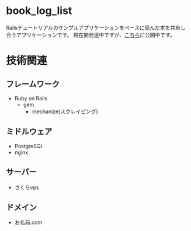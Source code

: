 # book_log_list
Railsチュートリアルのサンプルアプリケーションをベースに読んだ本を共有し合うアプリケーションです。
現在開発途中ですが、[こちら](https://taruha.site/)に公開中です。
# 技術関連
## フレームワーク
- Ruby on Rails
  - gem
    - mechanize(スクレイピング)
## ミドルウェア
- PostgreSQL
- nginx
## サーバー
- さくらvps
## ドメイン
- お名前.com
